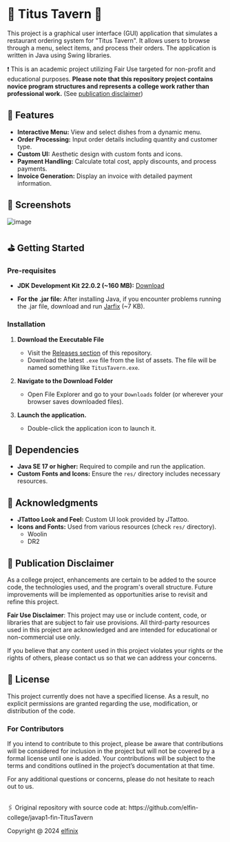 # 🥘 Titus Tavern 🥘

This project is a graphical user interface (GUI) application that simulates a restaurant ordering system for "Titus Tavern". It allows users to browse through a menu, select items, and process their orders. The application is written in Java using Swing libraries.

❗ This is an academic project utilizing Fair Use targeted for non-profit and educational purposes. **Please note that this repository project contains novice program structures and represents a college work rather than professional work.** (See [publication disclaimer](#-publication-disclaimer))

## 🏁 Features

- **Interactive Menu:** View and select dishes from a dynamic menu.
- **Order Processing:** Input order details including quantity and customer type.
- **Custom UI:** Aesthetic design with custom fonts and icons.
- **Payment Handling:** Calculate total cost, apply discounts, and process payments.
- **Invoice Generation:** Display an invoice with detailed payment information.

## 📸 Screenshots

![image](https://github.com/user-attachments/assets/8a9645a1-ae0c-4198-bd61-c966100be9b1)

## ⛳ Getting Started

### Pre-requisites

- **JDK Development Kit 22.0.2 (~160 MB):** [Download](https://download.oracle.com/java/22/latest/jdk-22_windows-x64_bin.exe)

- **For the .jar file:** After installing Java, if you encounter problems running the .jar file, download and run [Jarfix](https://johann.loefflmann.net/downloads/jarfix.exe) (~7 KB).

### Installation

1. **Download the Executable File**
   - Visit the [Releases section](https://github.com/elfinix/javap1-act-TitusTavern/releases) of this repository.
   - Download the latest `.exe` file from the list of assets. The file will be named something like `TitusTavern.exe`.

2. **Navigate to the Download Folder**
   - Open File Explorer and go to your `Downloads` folder (or wherever your browser saves downloaded files).

3. **Launch the application.**
   - Double-click the application icon to launch it.

## 🔁 Dependencies

- **Java SE 17 or higher:** Required to compile and run the application.
- **Custom Fonts and Icons:** Ensure the `res/` directory includes necessary resources.

## 🙌 Acknowledgments

- **JTattoo Look and Feel:** Custom UI look provided by JTattoo.
- **Icons and Fonts:** Used from various resources (check `res/` directory).
   - Woolin
   - DR2

## 📜 Publication Disclaimer

As a college project, enhancements are certain to be added to the source code, the technologies used, and the program's overall structure. Future improvements will be implemented as opportunities arise to revisit and refine this project.

**Fair Use Disclaimer**: This project may use or include content, code, or libraries that are subject to fair use provisions. All third-party resources used in this project are acknowledged and are intended for educational or non-commercial use only.

If you believe that any content used in this project violates your rights or the rights of others, please contact us so that we can address your concerns.


## 🪪 License

This project currently does not have a specified license. As a result, no explicit permissions are granted regarding the use, modification, or distribution of the code.

### For Contributors

If you intend to contribute to this project, please be aware that contributions will be considered for inclusion in the project but will not be covered by a formal license until one is added. Your contributions will be subject to the terms and conditions outlined in the project’s documentation at that time.

For any additional questions or concerns, please do not hesitate to reach out to us.

<br>
🖇️ Original repository with source code at: https://github.com/elfin-college/javap1-fin-TitusTavern

Copyright @ 2024 [elfinix](https://github.com/elfinix)

